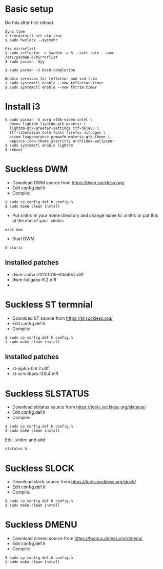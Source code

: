 # Basic setup
Do this after first reboot.

```
Sync time
$ timedatectl set-ntp true
$ sudo hwclock --systohc

Fix mirrorlist
$ sudo reflector -c Sweden -a 6 --sort rate --save /etc/pacman.d/mirrorlist
$ sudo pacman -Syy

$ sudo pacman -S bash-completion

Enable services for reflector and ssd-trim
$ sudo systemctl enable --now reflector.timer
$ sudo systemctl enable --now fstrim.timer
```

# Install i3
```
$ sudo pacman -S xorg xf86-video-intel \
  dmenu lightdm lightdm-gtk-greeter \
  lightdm-gtk-greeter-settings ttf-dejavu \
  ttf-liberation noto-fonts firefox nitrogen \
  picom lxappearance pcmanfm materia-gtk-theme \
  papirus-icon-theme alacritty archlinux-wallpaper
$ sudo systemctl enable lightdm
$ reboot
```
# Suckless DWM
* Download DWM source from https://dwm.suckless.org/
* Edit config.def.h
* Compile:
```
$ sudo cp config.def.h config.h
$ sudo make clean install
```
* Put xinitrc in your home directory and change name to .xinitrc or put this at the end of your .xinitrc:
```
exec dwm
```
* Start DWM:
```
$ startx
```
## Installed patches
* dwm-alpha-20201019-61bb8b2.diff
* dwm-fullgaps-6.2.diff
*
# Suckless ST termnial
* Download ST source from https://st.suckless.org/
* Edit config.def.h
* Compile:
```
$ sudo cp config.def.h config.h
$ sudo make clean install
```
## Installed patches
* st-alpha-0.8.2.diff
* st-scrollback-0.8.4.diff

# Suckless SLSTATUS
* Download slstatus source from https://tools.suckless.org/slstatus/
* Edit config.def.h
* Compile:
```
$ sudo cp config.def.h config.h
$ sudo make clean install
```
Edit .xinitrc and add 
```
slstatus &
```
# Suckless SLOCK
* Download slock source from https://tools.suckless.org/slock/
* Edit config.def.h
* Compile:
```
$ sudo cp config.def.h config.h
$ sudo make clean install
```
# Suckless DMENU
* Download dmenu source from https://tools.suckless.org/dmenu/
* Edit config.def.h
* Compile:
```
$ sudo cp config.def.h config.h
$ sudo make clean install
```
